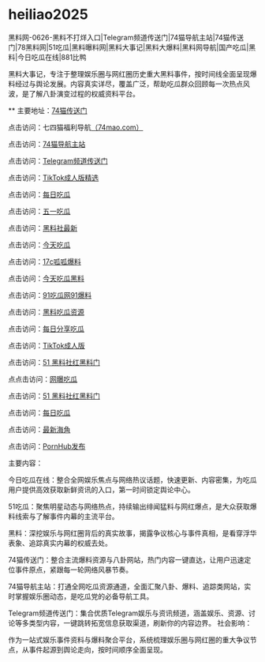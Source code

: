 # heiliao2025
黑料网-0626-黑料不打烊入口|Telegram频道传送门|74猫导航主站|74猫传送门|78黑料网|51吃瓜|黑料曝料网|黑料大事记|黑料大爆料|黑料网导航|国产吃瓜|黑料|今日吃瓜在线|881比鸭

黑料大事记，专注于整理娱乐圈与网红圈历史重大黑料事件，按时间线全面呈现爆料经过与舆论发展。内容真实详尽，覆盖广泛，帮助吃瓜群众回顾每一次热点风波，是了解八卦演变过程的权威资料平台。

** 主要地址：<a href="https://74mao.com/">74猫传送门</a>

点击访问：七四猫福利导航<a href="https://74mao.com/">（74mao.com）</a>

点击访问：<a href="https://74mao.com/">74猫导航主站</a>

点击访问：<a href="https://74mao.com/">Telegram频道传送门</a>

点击访问：<a href="https://hi87.pages.dev/">TikTok成人版精选</a>

点击访问：<a href="https://hl436.pages.dev/">每日吃瓜</a>

点击访问：<a href="https://hl433.pages.dev/">五一吃瓜</a>

点击访问：<a href="https://hl437.pages.dev/">黑料社最新</a>

点击访问：<a href="https://hl423.pages.dev/">今天吃瓜</a>

点击访问：<a href="https://hl438.pages.dev/">17c呱呱爆料</a>

点击访问：<a href="https://hl446.pages.dev/">今天吃瓜黑料</a>

点击访问：<a href="https://pi001.pages.dev/">91吃瓜网91爆料</a>

点击访问：<a href="https://hl427.pages.dev/">黑料吃瓜资源</a>

点击访问：<a href="https://hl445.pages.dev/">每日分享吃瓜</a>

点击访问：<a href="https://pi90.pages.dev/">TikTok成人版</a>

点击访问：<a href="https://hl441.pages.dev/">51 黑料社红黑料门</a>

点点击访问：<a href="https://hl431.pages.dev/">网曝吃瓜</a>

点击访问：<a href="https://hl441.pages.dev/">51 黑料社红黑料门</a>

点击访问：<a href="https://hl432.pages.dev/">每日吃瓜</a>

点击访问：<a href="https://hl443.pages.dev/">最新海角</a>

点击访问：<a href="https://hi11-1.pages.dev/">PornHub发布</a>

主要内容：

今日吃瓜在线：整合全网娱乐焦点与网络热议话题，快速更新、内容密集，为吃瓜用户提供高效获取新鲜资讯的入口，第一时间锁定舆论中心。

51吃瓜：聚焦明星动态与网络热点，持续输出绯闻猛料与网红爆点，是大众获取爆料线索与了解事件内幕的主流平台。

黑料：深挖娱乐与网红圈背后的真实故事，揭露争议核心与事件真相，是看穿浮华表象、追踪真实内幕的权威去处。

74猫传送门：整合主流爆料资源与八卦网站，热门内容一键直达，让用户迅速定位事件原点，紧跟每一轮网络风暴节奏。

74猫导航主站：打通全网吃瓜资源通道，全面汇聚八卦、爆料、追踪类网站，实时掌握娱乐圈动态，是吃瓜党的必备导航工具。

Telegram频道传送门：集合优质Telegram娱乐与资讯频道，涵盖娱乐、资源、讨论等多类型内容，一键跳转拓宽信息获取渠道，刷新你的内容边界。
社会影响：

作为一站式娱乐事件资料与爆料聚合平台，系统梳理娱乐圈与网红圈的重大争议节点，从事件起源到舆论走向，按时间顺序全面呈现。
<span style="display:none;">[Canonical link](）</span>

